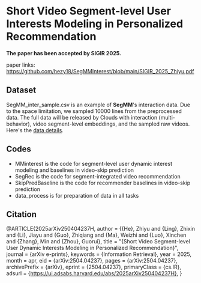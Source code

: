 # Short Video Segment-level User Interests Modeling in Personalized Recommendation

**The paper has been accepted by SIGIR 2025.**

paper links: https://github.com/hezy18/SegMMInterest/blob/main/SIGIR_2025_Zhiyu.pdf

## Dataset

SegMM_inter_sample.csv is an example of **SegMM**'s interaction data. Due to the space limitation, we sampled 10000 lines from the preprocessed data. The full data will be released by Clouds with interaction (multi-behavior), video segment-level embeddings, and the sampled raw videos. 
Here's the [data details](https://github.com/hezy18/SegMMInterest/blob/main/SegMM.md).

## Codes

* MMinterest is the code for segment-level user dynamic interest modeling and baselines in video-skip prediction
* SegRec is the code for segment-integrated video recommendation
* SkipPredBaseline is the code for recommender baselines in video-skip prediction
* data_process is for preparation of data in all tasks

## Citation

@ARTICLE{2025arXiv250404237H,
       author = {{He}, Zhiyu and {Ling}, Zhixin and {Li}, Jiayu and {Guo}, Zhiqiang and {Ma}, Weizhi and {Luo}, Xinchen and {Zhang}, Min and {Zhou}, Guorui},
        title = "{Short Video Segment-level User Dynamic Interests Modeling in Personalized Recommendation}",
      journal = {arXiv e-prints},
     keywords = {Information Retrieval},
         year = 2025,
        month = apr,
          eid = {arXiv:2504.04237},
        pages = {arXiv:2504.04237},
archivePrefix = {arXiv},
       eprint = {2504.04237},
 primaryClass = {cs.IR},
       adsurl = {https://ui.adsabs.harvard.edu/abs/2025arXiv250404237H},
}
